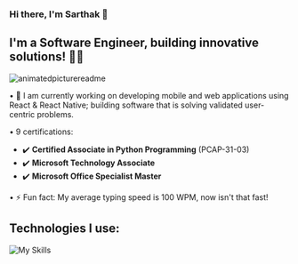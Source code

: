 ### Hi there, I'm Sarthak :wave:

## I'm a Software Engineer, building innovative solutions! 👨‍💻

<!-- ![gsarthakdevimg](https://github.com/gsarthakdev/gsarthakdev/assets/63082917/e207e840-b580-4015-93f4-502756f9d21d) -->
<!--![animatedpicture](https://github.com/gsarthakdev/gsarthakdev/assets/63082917/abe11f9d-1a91-4a51-b9ba-c0fd07020f2d) -->
![animatedpicturereadme](https://github.com/gsarthakdev/gsarthakdev/assets/63082917/01cd1ff1-24be-4ad2-81fc-557f47a91034)

• 🔭 I am currently working on developing mobile and web applications using React & React Native; building software that is solving validated user-centric problems.

• 9 certifications:
  - ✔️ **Certified Associate in Python Programming** (PCAP-31-03)
  - ✔️ **Microsoft Technology Associate**
  - ✔️ **Microsoft Office Specialist Master**

• ⚡ Fun fact: My average typing speed is 100 WPM, now isn't that fast!

## Technologies I use:
![My Skills](https://skillicons.dev/icons?i=js,react,aws,firebase,vscode,py,redux,idea,java,linux,ts,gcp&perline=6)




<!--
**gsarthakdev/gsarthakdev** is a ✨ _special_ ✨ repository because its `README.md` (this file) appears on your GitHub profile.

Here are some ideas to get you started:

- 🔭 I’m currently working on ...
- 🌱 I’m currently learning ...
- 👯 I’m looking to collaborate on ...
- 🤔 I’m looking for help with ...
- 💬 Ask me about ...
- 📫 How to reach me: ...
- 😄 Pronouns: ...
- ⚡ Fun fact: ...
🌱 I’m currently learning React Native, Google Firebase, JavaScript
-->
